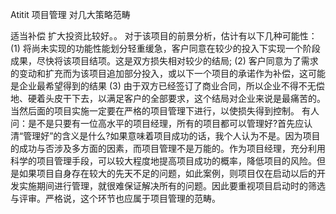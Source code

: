 Atitit 项目管理  对几大策略范畴

适当补偿 扩大投资比较好。。
对于该项目的前景分析，估计有以下几种可能性：
(1) 将尚未实现的功能性能划分轻重缓急，客户同意在较少的投入下实现一个阶段成果，尽快将该项目结项。这是双方损失相对较少的结局;
(2) 客户同意为了需求的变动和扩充而为该项目追加部分投入，或以下一个项目的承诺作为补偿，这可能是企业最希望得到的结果
(3) 由于双方已经签订了商业合同，所以企业不得不无偿地、硬着头皮干下去，以满足客户的全部要求，这个结局对企业来说是最痛苦的。当然后面的项目实施一定要在严格的项目管理下进行，以使损失得到控制。
有人问：是不是只要有一位高水平的项目经理，所有的项目都可以管理好?首先应认清“管理好”的含义是什么?如果意味着项目成功的话，我个人认为不是。因为项目的成功与否涉及多方面的因素，而项目管理不是万能的。作为项目经理，充分利用科学的项目管理手段，可以较大程度地提高项目成功的概率，降低项目的风险。但是如果项目自身存在较大的先天不足的问题，如此案例，则项目仅在启动以后的开发实施期间进行管理，就很难保证解决所有的问题。因此要重视项目启动时的筛选与评审。严格说，这个环节也应属于项目管理的范畴。

